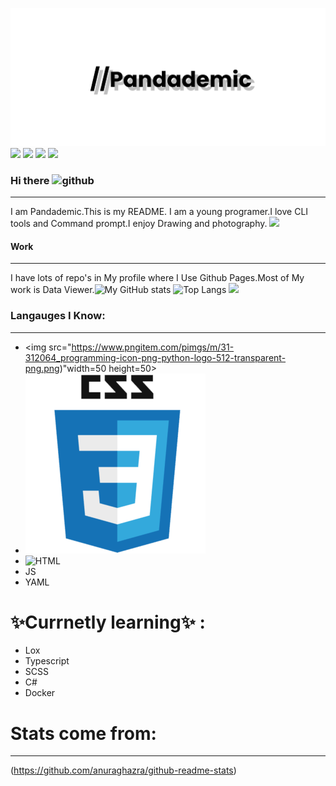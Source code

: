 ![Banner](https://github.com/Pandademic/Pandademic/blob/main/banner.png)
![](https://forthebadge.com/images/badges/contains-cat-gifs.svg)
![](https://forthebadge.com/images/badges/made-with-crayons.svg)
![](https://forthebadge.com/images/badges/designed-in-inkscape.svg)
![](https://forthebadge.com/images/badges/made-with-markdown.svg)
### Hi there  ![github](https://img.shields.io/badge/GitHub-000000?style=for-the-badge&logo=GitHub&logoColor=white)
___
I am Pandademic.This is my README. I am a young programer.I love CLI tools and Command prompt.I enjoy Drawing and photography.
<img src="https://media3.giphy.com/media/Run9VruCW6tg8lighU/giphy.gif"/>


#### Work
_____
I have lots of  repo's in My profile where I Use Github Pages.Most of My work is Data Viewer.![My GitHub stats](https://github-readme-stats.vercel.app/api?username=Pandademic)
![Top Langs](https://github-readme-stats.vercel.app/api/top-langs/?username=Pandademic&langs_count=15)
![](https://github-profile-summary-cards.vercel.app/api/cards/profile-details?username=Pandademic&theme=vue)


<!--![python](https://github.com/Pandademic/Pandademic/blob/main/python-original-wordmark.svg)-->


### Langauges I Know:
_____
- <img src="https://www.pngitem.com/pimgs/m/31-312064_programming-icon-png-python-logo-512-transparent-png.png)"width=50 height=50></img>
- ![CSS](https://raw.githubusercontent.com/github/explore/6c6508f34230f0ac0d49e847a326429eefbfc030/topics/css/css.png)
- ![HTML](https://image.flaticon.com/icons/png/512/732/732212.png)
- JS
- YAML
# ✨Currnetly learning✨ :
- Lox 
- Typescript
- SCSS
- C#
- Docker
# Stats come from:
___
(https://github.com/anuraghazra/github-readme-stats)
<!--
**Pandademic/Pandademic** is a ✨ _special_ ✨ repository because its `README.md` (this file) appears on your GitHub profile.

Here are some ideas to get you started:

- 🔭 I’m currently working on ...
- 🌱 I’m currently learning ...
- 👯 I’m looking to collaborate on ...
- 🤔 I’m looking for help with ...
- 💬 Ask me about ...
- 📫 How to reach me: ...
- 😄 Pronouns: ...
- ⚡ Fun fact: ...
-->
